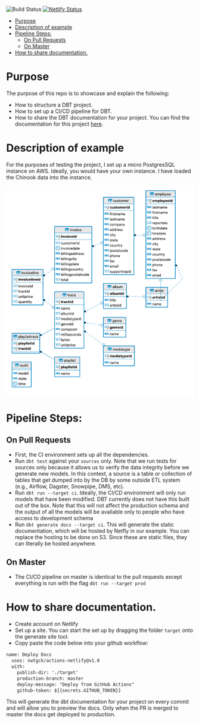 ![Build Status](https://github.com/stasSajin/dbt-example/workflows/Build%20Status/badge.svg)
[![Netlify Status](https://api.netlify.com/api/v1/badges/7092003d-6c54-49e7-9a8c-a8235617cf1b/deploy-status)](https://app.netlify.com/sites/dbtexample/deploys)

<!-- TOC depthFrom:1 depthTo:6 withLinks:1 updateOnSave:1 orderedList:0 -->

- [Purpose](#purpose)
- [Description of example](#description-of-example)
- [Pipeline Steps:](#pipeline-steps)
	- [On Pull Requests](#on-pull-requests)
	- [On Master](#on-master)
- [How to share documentation.](#how-to-share-documentation)

<!-- /TOC -->

# Purpose

The purpose of this repo is to showcase and explain the following:

* How to structure a DBT project.
* How to set up a CI/CD pipeline for DBT.
* How to share the DBT documentation for your project. You can find the documentation for this project [here](https://dbtexample.netlify.com/#!/overview).

# Description of example

For the purposes of testing the project, I set up a micro PostgresSQL instance on AWS. Ideally, you would have your own instance. I have loaded the Chinook data into the instance.

![Chinook](images/chinook_er_diagram.png)

# Pipeline Steps:

## On Pull Requests
* First, the CI environment sets up all the dependencies.
* Run `dbt test` against your `sources` only. Note that we run tests for sources only because it allows us to verify the data integrity before we generate new models. In this context, a source is a table or collection of tables that get dumped into by the DB by some outside ETL system (e.g., Airflow, Dagster, Snowpipe, DMS, etc).
* Run `dbt run --target ci`. Ideally, the CI/CD environment will only run models that have been modified. DBT currently does not have this built out of the box. Note that this will not affect the production schema and the output of all the models will be available only to people who have access to development schema
* Run `dbt generate docs --target ci`. This will generate the static documentation, which will be hosted by Netfly in our example. You can replace the hosting to be done on S3. Since these are static files, they can literally be hosted anywhere.

## On Master
* The CI/CD pipeline on master is identical to the pull requests except everything is run with the flag `dbt run --target prod`


# How to share documentation.
* Create account on Netlify
* Set up a site. You can start the set up by dragging the folder `target` onto the generate site tool.
* Copy paste the code below into your github workflow:

```
name: Deploy Docs
  uses: nwtgck/actions-netlify@v1.0
  with:
    publish-dir: './target'
    production-branch: master
    deploy-message: "Deploy from GitHub Actions"
    github-token: ${{secrets.GITHUB_TOKEN}}
```

This will generate the dbt documentation for your project on every commit and will allow you to preview the docs. Only when the PR is merged to master the docs get deployed to production.
